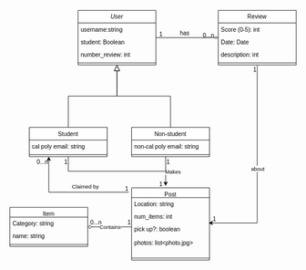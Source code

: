 <svg xmlns="http://www.w3.org/2000/svg" xmlns:xlink="http://www.w3.org/1999/xlink" version="1.1" width="589px" viewBox="-0.5 -0.5 589 513" content="&lt;mxfile host=&quot;app.diagrams.net&quot; modified=&quot;2023-12-01T23:18:55.042Z&quot; agent=&quot;Mozilla/5.0 (Macintosh; Intel Mac OS X 10_15_7) AppleWebKit/537.36 (KHTML, like Gecko) Chrome/119.0.0.0 Safari/537.36&quot; etag=&quot;-TmbMZm8EOKz1l-RyHKE&quot; version=&quot;22.1.5&quot; type=&quot;github&quot;&gt;&#10;  &lt;diagram id=&quot;C5RBs43oDa-KdzZeNtuy&quot; name=&quot;Page-1&quot;&gt;&#10;    &lt;mxGraphModel dx=&quot;954&quot; dy=&quot;570&quot; grid=&quot;1&quot; gridSize=&quot;10&quot; guides=&quot;1&quot; tooltips=&quot;1&quot; connect=&quot;1&quot; arrows=&quot;1&quot; fold=&quot;1&quot; page=&quot;1&quot; pageScale=&quot;1&quot; pageWidth=&quot;827&quot; pageHeight=&quot;1169&quot; math=&quot;0&quot; shadow=&quot;0&quot;&gt;&#10;      &lt;root&gt;&#10;        &lt;mxCell id=&quot;WIyWlLk6GJQsqaUBKTNV-0&quot; /&gt;&#10;        &lt;mxCell id=&quot;WIyWlLk6GJQsqaUBKTNV-1&quot; parent=&quot;WIyWlLk6GJQsqaUBKTNV-0&quot; /&gt;&#10;        &lt;mxCell id=&quot;zkfFHV4jXpPFQw0GAbJ--0&quot; value=&quot;User&quot; style=&quot;swimlane;fontStyle=2;align=center;verticalAlign=top;childLayout=stackLayout;horizontal=1;startSize=26;horizontalStack=0;resizeParent=1;resizeLast=0;collapsible=1;marginBottom=0;rounded=0;shadow=0;strokeWidth=1;&quot; parent=&quot;WIyWlLk6GJQsqaUBKTNV-1&quot; vertex=&quot;1&quot;&gt;&#10;          &lt;mxGeometry x=&quot;220&quot; y=&quot;120&quot; width=&quot;160&quot; height=&quot;112&quot; as=&quot;geometry&quot;&gt;&#10;            &lt;mxRectangle x=&quot;230&quot; y=&quot;140&quot; width=&quot;160&quot; height=&quot;26&quot; as=&quot;alternateBounds&quot; /&gt;&#10;          &lt;/mxGeometry&gt;&#10;        &lt;/mxCell&gt;&#10;        &lt;mxCell id=&quot;zkfFHV4jXpPFQw0GAbJ--1&quot; value=&quot;username:string&quot; style=&quot;text;align=left;verticalAlign=top;spacingLeft=4;spacingRight=4;overflow=hidden;rotatable=0;points=[[0,0.5],[1,0.5]];portConstraint=eastwest;&quot; parent=&quot;zkfFHV4jXpPFQw0GAbJ--0&quot; vertex=&quot;1&quot;&gt;&#10;          &lt;mxGeometry y=&quot;26&quot; width=&quot;160&quot; height=&quot;26&quot; as=&quot;geometry&quot; /&gt;&#10;        &lt;/mxCell&gt;&#10;        &lt;mxCell id=&quot;VMiX4pY3IoqBPJYinWA7-34&quot; value=&quot;student: Boolean&quot; style=&quot;text;align=left;verticalAlign=top;spacingLeft=4;spacingRight=4;overflow=hidden;rotatable=0;points=[[0,0.5],[1,0.5]];portConstraint=eastwest;&quot; parent=&quot;zkfFHV4jXpPFQw0GAbJ--0&quot; vertex=&quot;1&quot;&gt;&#10;          &lt;mxGeometry y=&quot;52&quot; width=&quot;160&quot; height=&quot;26&quot; as=&quot;geometry&quot; /&gt;&#10;        &lt;/mxCell&gt;&#10;        &lt;mxCell id=&quot;zkfFHV4jXpPFQw0GAbJ--3&quot; value=&quot;number_review: int&quot; style=&quot;text;align=left;verticalAlign=top;spacingLeft=4;spacingRight=4;overflow=hidden;rotatable=0;points=[[0,0.5],[1,0.5]];portConstraint=eastwest;rounded=0;shadow=0;html=0;&quot; parent=&quot;zkfFHV4jXpPFQw0GAbJ--0&quot; vertex=&quot;1&quot;&gt;&#10;          &lt;mxGeometry y=&quot;78&quot; width=&quot;160&quot; height=&quot;26&quot; as=&quot;geometry&quot; /&gt;&#10;        &lt;/mxCell&gt;&#10;        &lt;mxCell id=&quot;zkfFHV4jXpPFQw0GAbJ--4&quot; value=&quot;&quot; style=&quot;line;html=1;strokeWidth=1;align=left;verticalAlign=middle;spacingTop=-1;spacingLeft=3;spacingRight=3;rotatable=0;labelPosition=right;points=[];portConstraint=eastwest;&quot; parent=&quot;zkfFHV4jXpPFQw0GAbJ--0&quot; vertex=&quot;1&quot;&gt;&#10;          &lt;mxGeometry y=&quot;104&quot; width=&quot;160&quot; height=&quot;8&quot; as=&quot;geometry&quot; /&gt;&#10;        &lt;/mxCell&gt;&#10;        &lt;mxCell id=&quot;zkfFHV4jXpPFQw0GAbJ--6&quot; value=&quot;Student&quot; style=&quot;swimlane;fontStyle=0;align=center;verticalAlign=top;childLayout=stackLayout;horizontal=1;startSize=26;horizontalStack=0;resizeParent=1;resizeLast=0;collapsible=1;marginBottom=0;rounded=0;shadow=0;strokeWidth=1;&quot; parent=&quot;WIyWlLk6GJQsqaUBKTNV-1&quot; vertex=&quot;1&quot;&gt;&#10;          &lt;mxGeometry x=&quot;120&quot; y=&quot;360&quot; width=&quot;160&quot; height=&quot;60&quot; as=&quot;geometry&quot;&gt;&#10;            &lt;mxRectangle x=&quot;130&quot; y=&quot;380&quot; width=&quot;160&quot; height=&quot;26&quot; as=&quot;alternateBounds&quot; /&gt;&#10;          &lt;/mxGeometry&gt;&#10;        &lt;/mxCell&gt;&#10;        &lt;mxCell id=&quot;zkfFHV4jXpPFQw0GAbJ--7&quot; value=&quot;cal poly email: string&quot; style=&quot;text;align=left;verticalAlign=top;spacingLeft=4;spacingRight=4;overflow=hidden;rotatable=0;points=[[0,0.5],[1,0.5]];portConstraint=eastwest;&quot; parent=&quot;zkfFHV4jXpPFQw0GAbJ--6&quot; vertex=&quot;1&quot;&gt;&#10;          &lt;mxGeometry y=&quot;26&quot; width=&quot;160&quot; height=&quot;26&quot; as=&quot;geometry&quot; /&gt;&#10;        &lt;/mxCell&gt;&#10;        &lt;mxCell id=&quot;zkfFHV4jXpPFQw0GAbJ--9&quot; value=&quot;&quot; style=&quot;line;html=1;strokeWidth=1;align=left;verticalAlign=middle;spacingTop=-1;spacingLeft=3;spacingRight=3;rotatable=0;labelPosition=right;points=[];portConstraint=eastwest;&quot; parent=&quot;zkfFHV4jXpPFQw0GAbJ--6&quot; vertex=&quot;1&quot;&gt;&#10;          &lt;mxGeometry y=&quot;52&quot; width=&quot;160&quot; height=&quot;8&quot; as=&quot;geometry&quot; /&gt;&#10;        &lt;/mxCell&gt;&#10;        &lt;mxCell id=&quot;zkfFHV4jXpPFQw0GAbJ--12&quot; value=&quot;&quot; style=&quot;endArrow=block;endSize=10;endFill=0;shadow=0;strokeWidth=1;rounded=0;edgeStyle=elbowEdgeStyle;elbow=vertical;&quot; parent=&quot;WIyWlLk6GJQsqaUBKTNV-1&quot; source=&quot;zkfFHV4jXpPFQw0GAbJ--6&quot; target=&quot;zkfFHV4jXpPFQw0GAbJ--0&quot; edge=&quot;1&quot;&gt;&#10;          &lt;mxGeometry width=&quot;160&quot; relative=&quot;1&quot; as=&quot;geometry&quot;&gt;&#10;            &lt;mxPoint x=&quot;200&quot; y=&quot;203&quot; as=&quot;sourcePoint&quot; /&gt;&#10;            &lt;mxPoint x=&quot;200&quot; y=&quot;203&quot; as=&quot;targetPoint&quot; /&gt;&#10;          &lt;/mxGeometry&gt;&#10;        &lt;/mxCell&gt;&#10;        &lt;mxCell id=&quot;zkfFHV4jXpPFQw0GAbJ--13&quot; value=&quot;Non-student&quot; style=&quot;swimlane;fontStyle=0;align=center;verticalAlign=top;childLayout=stackLayout;horizontal=1;startSize=26;horizontalStack=0;resizeParent=1;resizeLast=0;collapsible=1;marginBottom=0;rounded=0;shadow=0;strokeWidth=1;&quot; parent=&quot;WIyWlLk6GJQsqaUBKTNV-1&quot; vertex=&quot;1&quot;&gt;&#10;          &lt;mxGeometry x=&quot;330&quot; y=&quot;360&quot; width=&quot;160&quot; height=&quot;60&quot; as=&quot;geometry&quot;&gt;&#10;            &lt;mxRectangle x=&quot;340&quot; y=&quot;380&quot; width=&quot;170&quot; height=&quot;26&quot; as=&quot;alternateBounds&quot; /&gt;&#10;          &lt;/mxGeometry&gt;&#10;        &lt;/mxCell&gt;&#10;        &lt;mxCell id=&quot;zkfFHV4jXpPFQw0GAbJ--14&quot; value=&quot;non-cal poly email: string&quot; style=&quot;text;align=left;verticalAlign=top;spacingLeft=4;spacingRight=4;overflow=hidden;rotatable=0;points=[[0,0.5],[1,0.5]];portConstraint=eastwest;&quot; parent=&quot;zkfFHV4jXpPFQw0GAbJ--13&quot; vertex=&quot;1&quot;&gt;&#10;          &lt;mxGeometry y=&quot;26&quot; width=&quot;160&quot; height=&quot;26&quot; as=&quot;geometry&quot; /&gt;&#10;        &lt;/mxCell&gt;&#10;        &lt;mxCell id=&quot;zkfFHV4jXpPFQw0GAbJ--15&quot; value=&quot;&quot; style=&quot;line;html=1;strokeWidth=1;align=left;verticalAlign=middle;spacingTop=-1;spacingLeft=3;spacingRight=3;rotatable=0;labelPosition=right;points=[];portConstraint=eastwest;&quot; parent=&quot;zkfFHV4jXpPFQw0GAbJ--13&quot; vertex=&quot;1&quot;&gt;&#10;          &lt;mxGeometry y=&quot;52&quot; width=&quot;160&quot; height=&quot;8&quot; as=&quot;geometry&quot; /&gt;&#10;        &lt;/mxCell&gt;&#10;        &lt;mxCell id=&quot;zkfFHV4jXpPFQw0GAbJ--16&quot; value=&quot;&quot; style=&quot;endArrow=block;endSize=10;endFill=0;shadow=0;strokeWidth=1;rounded=0;edgeStyle=elbowEdgeStyle;elbow=vertical;&quot; parent=&quot;WIyWlLk6GJQsqaUBKTNV-1&quot; source=&quot;zkfFHV4jXpPFQw0GAbJ--13&quot; target=&quot;zkfFHV4jXpPFQw0GAbJ--0&quot; edge=&quot;1&quot;&gt;&#10;          &lt;mxGeometry width=&quot;160&quot; relative=&quot;1&quot; as=&quot;geometry&quot;&gt;&#10;            &lt;mxPoint x=&quot;210&quot; y=&quot;373&quot; as=&quot;sourcePoint&quot; /&gt;&#10;            &lt;mxPoint x=&quot;310&quot; y=&quot;271&quot; as=&quot;targetPoint&quot; /&gt;&#10;          &lt;/mxGeometry&gt;&#10;        &lt;/mxCell&gt;&#10;        &lt;mxCell id=&quot;zkfFHV4jXpPFQw0GAbJ--17&quot; value=&quot;Review&quot; style=&quot;swimlane;fontStyle=0;align=center;verticalAlign=top;childLayout=stackLayout;horizontal=1;startSize=26;horizontalStack=0;resizeParent=1;resizeLast=0;collapsible=1;marginBottom=0;rounded=0;shadow=0;strokeWidth=1;&quot; parent=&quot;WIyWlLk6GJQsqaUBKTNV-1&quot; vertex=&quot;1&quot;&gt;&#10;          &lt;mxGeometry x=&quot;508&quot; y=&quot;120&quot; width=&quot;160&quot; height=&quot;112&quot; as=&quot;geometry&quot;&gt;&#10;            &lt;mxRectangle x=&quot;550&quot; y=&quot;140&quot; width=&quot;160&quot; height=&quot;26&quot; as=&quot;alternateBounds&quot; /&gt;&#10;          &lt;/mxGeometry&gt;&#10;        &lt;/mxCell&gt;&#10;        &lt;mxCell id=&quot;zkfFHV4jXpPFQw0GAbJ--18&quot; value=&quot;Score (0-5): int&quot; style=&quot;text;align=left;verticalAlign=top;spacingLeft=4;spacingRight=4;overflow=hidden;rotatable=0;points=[[0,0.5],[1,0.5]];portConstraint=eastwest;&quot; parent=&quot;zkfFHV4jXpPFQw0GAbJ--17&quot; vertex=&quot;1&quot;&gt;&#10;          &lt;mxGeometry y=&quot;26&quot; width=&quot;160&quot; height=&quot;26&quot; as=&quot;geometry&quot; /&gt;&#10;        &lt;/mxCell&gt;&#10;        &lt;mxCell id=&quot;zkfFHV4jXpPFQw0GAbJ--21&quot; value=&quot;Date: Date&quot; style=&quot;text;align=left;verticalAlign=top;spacingLeft=4;spacingRight=4;overflow=hidden;rotatable=0;points=[[0,0.5],[1,0.5]];portConstraint=eastwest;rounded=0;shadow=0;html=0;&quot; parent=&quot;zkfFHV4jXpPFQw0GAbJ--17&quot; vertex=&quot;1&quot;&gt;&#10;          &lt;mxGeometry y=&quot;52&quot; width=&quot;160&quot; height=&quot;26&quot; as=&quot;geometry&quot; /&gt;&#10;        &lt;/mxCell&gt;&#10;        &lt;mxCell id=&quot;zkfFHV4jXpPFQw0GAbJ--19&quot; value=&quot;description: int&quot; style=&quot;text;align=left;verticalAlign=top;spacingLeft=4;spacingRight=4;overflow=hidden;rotatable=0;points=[[0,0.5],[1,0.5]];portConstraint=eastwest;rounded=0;shadow=0;html=0;&quot; parent=&quot;zkfFHV4jXpPFQw0GAbJ--17&quot; vertex=&quot;1&quot;&gt;&#10;          &lt;mxGeometry y=&quot;78&quot; width=&quot;160&quot; height=&quot;26&quot; as=&quot;geometry&quot; /&gt;&#10;        &lt;/mxCell&gt;&#10;        &lt;mxCell id=&quot;zkfFHV4jXpPFQw0GAbJ--23&quot; value=&quot;&quot; style=&quot;line;html=1;strokeWidth=1;align=left;verticalAlign=middle;spacingTop=-1;spacingLeft=3;spacingRight=3;rotatable=0;labelPosition=right;points=[];portConstraint=eastwest;&quot; parent=&quot;zkfFHV4jXpPFQw0GAbJ--17&quot; vertex=&quot;1&quot;&gt;&#10;          &lt;mxGeometry y=&quot;104&quot; width=&quot;160&quot; height=&quot;8&quot; as=&quot;geometry&quot; /&gt;&#10;        &lt;/mxCell&gt;&#10;        &lt;mxCell id=&quot;zkfFHV4jXpPFQw0GAbJ--26&quot; value=&quot;&quot; style=&quot;endArrow=diamondThin;shadow=0;strokeWidth=1;rounded=0;endFill=0;edgeStyle=elbowEdgeStyle;elbow=vertical;&quot; parent=&quot;WIyWlLk6GJQsqaUBKTNV-1&quot; source=&quot;zkfFHV4jXpPFQw0GAbJ--0&quot; target=&quot;zkfFHV4jXpPFQw0GAbJ--17&quot; edge=&quot;1&quot;&gt;&#10;          &lt;mxGeometry x=&quot;0.5&quot; y=&quot;41&quot; relative=&quot;1&quot; as=&quot;geometry&quot;&gt;&#10;            &lt;mxPoint x=&quot;380&quot; y=&quot;192&quot; as=&quot;sourcePoint&quot; /&gt;&#10;            &lt;mxPoint x=&quot;540&quot; y=&quot;192&quot; as=&quot;targetPoint&quot; /&gt;&#10;            &lt;mxPoint x=&quot;-40&quot; y=&quot;32&quot; as=&quot;offset&quot; /&gt;&#10;          &lt;/mxGeometry&gt;&#10;        &lt;/mxCell&gt;&#10;        &lt;mxCell id=&quot;zkfFHV4jXpPFQw0GAbJ--27&quot; value=&quot;&quot; style=&quot;resizable=0;align=left;verticalAlign=bottom;labelBackgroundColor=none;fontSize=12;&quot; parent=&quot;zkfFHV4jXpPFQw0GAbJ--26&quot; connectable=&quot;0&quot; vertex=&quot;1&quot;&gt;&#10;          &lt;mxGeometry x=&quot;-1&quot; relative=&quot;1&quot; as=&quot;geometry&quot;&gt;&#10;            &lt;mxPoint y=&quot;4&quot; as=&quot;offset&quot; /&gt;&#10;          &lt;/mxGeometry&gt;&#10;        &lt;/mxCell&gt;&#10;        &lt;mxCell id=&quot;zkfFHV4jXpPFQw0GAbJ--28&quot; value=&quot;0...n&quot; style=&quot;resizable=0;align=right;verticalAlign=bottom;labelBackgroundColor=none;fontSize=12;&quot; parent=&quot;zkfFHV4jXpPFQw0GAbJ--26&quot; connectable=&quot;0&quot; vertex=&quot;1&quot;&gt;&#10;          &lt;mxGeometry x=&quot;1&quot; relative=&quot;1&quot; as=&quot;geometry&quot;&gt;&#10;            &lt;mxPoint x=&quot;-7&quot; y=&quot;4&quot; as=&quot;offset&quot; /&gt;&#10;          &lt;/mxGeometry&gt;&#10;        &lt;/mxCell&gt;&#10;        &lt;mxCell id=&quot;zkfFHV4jXpPFQw0GAbJ--29&quot; value=&quot;has&quot; style=&quot;text;html=1;resizable=0;points=[];;align=center;verticalAlign=middle;labelBackgroundColor=none;rounded=0;shadow=0;strokeWidth=1;fontSize=12;&quot; parent=&quot;zkfFHV4jXpPFQw0GAbJ--26&quot; vertex=&quot;1&quot; connectable=&quot;0&quot;&gt;&#10;          &lt;mxGeometry x=&quot;0.5&quot; y=&quot;49&quot; relative=&quot;1&quot; as=&quot;geometry&quot;&gt;&#10;            &lt;mxPoint x=&quot;-38&quot; y=&quot;40&quot; as=&quot;offset&quot; /&gt;&#10;          &lt;/mxGeometry&gt;&#10;        &lt;/mxCell&gt;&#10;        &lt;mxCell id=&quot;VMiX4pY3IoqBPJYinWA7-1&quot; value=&quot;Post&quot; style=&quot;swimlane;fontStyle=0;align=center;verticalAlign=top;childLayout=stackLayout;horizontal=1;startSize=20;horizontalStack=0;resizeParent=1;resizeLast=0;collapsible=1;marginBottom=0;rounded=0;shadow=0;strokeWidth=1;&quot; parent=&quot;WIyWlLk6GJQsqaUBKTNV-1&quot; vertex=&quot;1&quot;&gt;&#10;          &lt;mxGeometry x=&quot;330&quot; y=&quot;484&quot; width=&quot;160&quot; height=&quot;148&quot; as=&quot;geometry&quot;&gt;&#10;            &lt;mxRectangle x=&quot;550&quot; y=&quot;140&quot; width=&quot;160&quot; height=&quot;26&quot; as=&quot;alternateBounds&quot; /&gt;&#10;          &lt;/mxGeometry&gt;&#10;        &lt;/mxCell&gt;&#10;        &lt;mxCell id=&quot;VMiX4pY3IoqBPJYinWA7-2&quot; value=&quot;Location: string&quot; style=&quot;text;align=left;verticalAlign=top;spacingLeft=4;spacingRight=4;overflow=hidden;rotatable=0;points=[[0,0.5],[1,0.5]];portConstraint=eastwest;&quot; parent=&quot;VMiX4pY3IoqBPJYinWA7-1&quot; vertex=&quot;1&quot;&gt;&#10;          &lt;mxGeometry y=&quot;20&quot; width=&quot;160&quot; height=&quot;26&quot; as=&quot;geometry&quot; /&gt;&#10;        &lt;/mxCell&gt;&#10;        &lt;mxCell id=&quot;VMiX4pY3IoqBPJYinWA7-3&quot; value=&quot;num_items: int&quot; style=&quot;text;align=left;verticalAlign=top;spacingLeft=4;spacingRight=4;overflow=hidden;rotatable=0;points=[[0,0.5],[1,0.5]];portConstraint=eastwest;rounded=0;shadow=0;html=0;&quot; parent=&quot;VMiX4pY3IoqBPJYinWA7-1&quot; vertex=&quot;1&quot;&gt;&#10;          &lt;mxGeometry y=&quot;46&quot; width=&quot;160&quot; height=&quot;26&quot; as=&quot;geometry&quot; /&gt;&#10;        &lt;/mxCell&gt;&#10;        &lt;mxCell id=&quot;VMiX4pY3IoqBPJYinWA7-4&quot; value=&quot;pick up?: boolean&amp;#xa;&amp;#xa;photos: list&amp;lt;photo.jpg&amp;gt;&quot; style=&quot;text;align=left;verticalAlign=top;spacingLeft=4;spacingRight=4;overflow=hidden;rotatable=0;points=[[0,0.5],[1,0.5]];portConstraint=eastwest;rounded=0;shadow=0;html=0;&quot; parent=&quot;VMiX4pY3IoqBPJYinWA7-1&quot; vertex=&quot;1&quot;&gt;&#10;          &lt;mxGeometry y=&quot;72&quot; width=&quot;160&quot; height=&quot;68&quot; as=&quot;geometry&quot; /&gt;&#10;        &lt;/mxCell&gt;&#10;        &lt;mxCell id=&quot;VMiX4pY3IoqBPJYinWA7-5&quot; value=&quot;&quot; style=&quot;line;html=1;strokeWidth=1;align=left;verticalAlign=middle;spacingTop=-1;spacingLeft=3;spacingRight=3;rotatable=0;labelPosition=right;points=[];portConstraint=eastwest;&quot; parent=&quot;VMiX4pY3IoqBPJYinWA7-1&quot; vertex=&quot;1&quot;&gt;&#10;          &lt;mxGeometry y=&quot;140&quot; width=&quot;160&quot; height=&quot;8&quot; as=&quot;geometry&quot; /&gt;&#10;        &lt;/mxCell&gt;&#10;        &lt;mxCell id=&quot;VMiX4pY3IoqBPJYinWA7-6&quot; value=&quot;&quot; style=&quot;endArrow=diamond;html=1;rounded=0;endFill=0;&quot; parent=&quot;WIyWlLk6GJQsqaUBKTNV-1&quot; edge=&quot;1&quot;&gt;&#10;          &lt;mxGeometry relative=&quot;1&quot; as=&quot;geometry&quot;&gt;&#10;            &lt;mxPoint x=&quot;330&quot; y=&quot;564&quot; as=&quot;sourcePoint&quot; /&gt;&#10;            &lt;mxPoint x=&quot;240&quot; y=&quot;564&quot; as=&quot;targetPoint&quot; /&gt;&#10;          &lt;/mxGeometry&gt;&#10;        &lt;/mxCell&gt;&#10;        &lt;mxCell id=&quot;VMiX4pY3IoqBPJYinWA7-7&quot; value=&quot;Contains&quot; style=&quot;edgeLabel;resizable=0;html=1;align=center;verticalAlign=middle;&quot; parent=&quot;VMiX4pY3IoqBPJYinWA7-6&quot; connectable=&quot;0&quot; vertex=&quot;1&quot;&gt;&#10;          &lt;mxGeometry relative=&quot;1&quot; as=&quot;geometry&quot; /&gt;&#10;        &lt;/mxCell&gt;&#10;        &lt;mxCell id=&quot;VMiX4pY3IoqBPJYinWA7-8&quot; value=&quot;&quot; style=&quot;endArrow=classic;html=1;rounded=0;entryX=0.988;entryY=1;entryDx=0;entryDy=0;entryPerimeter=0;&quot; parent=&quot;WIyWlLk6GJQsqaUBKTNV-1&quot; source=&quot;zkfFHV4jXpPFQw0GAbJ--17&quot; target=&quot;VMiX4pY3IoqBPJYinWA7-3&quot; edge=&quot;1&quot;&gt;&#10;          &lt;mxGeometry relative=&quot;1&quot; as=&quot;geometry&quot;&gt;&#10;            &lt;mxPoint x=&quot;580&quot; y=&quot;340&quot; as=&quot;sourcePoint&quot; /&gt;&#10;            &lt;mxPoint x=&quot;580&quot; y=&quot;540&quot; as=&quot;targetPoint&quot; /&gt;&#10;            &lt;Array as=&quot;points&quot;&gt;&#10;              &lt;mxPoint x=&quot;588&quot; y=&quot;556&quot; /&gt;&#10;            &lt;/Array&gt;&#10;          &lt;/mxGeometry&gt;&#10;        &lt;/mxCell&gt;&#10;        &lt;mxCell id=&quot;VMiX4pY3IoqBPJYinWA7-9&quot; value=&quot;about&quot; style=&quot;edgeLabel;resizable=0;html=1;align=center;verticalAlign=middle;&quot; parent=&quot;VMiX4pY3IoqBPJYinWA7-8&quot; connectable=&quot;0&quot; vertex=&quot;1&quot;&gt;&#10;          &lt;mxGeometry relative=&quot;1&quot; as=&quot;geometry&quot; /&gt;&#10;        &lt;/mxCell&gt;&#10;        &lt;mxCell id=&quot;VMiX4pY3IoqBPJYinWA7-10&quot; value=&quot;Item&quot; style=&quot;swimlane;fontStyle=0;align=center;verticalAlign=top;childLayout=stackLayout;horizontal=1;startSize=20;horizontalStack=0;resizeParent=1;resizeLast=0;collapsible=1;marginBottom=0;rounded=0;shadow=0;strokeWidth=1;&quot; parent=&quot;WIyWlLk6GJQsqaUBKTNV-1&quot; vertex=&quot;1&quot;&gt;&#10;          &lt;mxGeometry x=&quot;80&quot; y=&quot;524&quot; width=&quot;160&quot; height=&quot;80&quot; as=&quot;geometry&quot;&gt;&#10;            &lt;mxRectangle x=&quot;550&quot; y=&quot;140&quot; width=&quot;160&quot; height=&quot;26&quot; as=&quot;alternateBounds&quot; /&gt;&#10;          &lt;/mxGeometry&gt;&#10;        &lt;/mxCell&gt;&#10;        &lt;mxCell id=&quot;VMiX4pY3IoqBPJYinWA7-11&quot; value=&quot;Category: string&quot; style=&quot;text;align=left;verticalAlign=top;spacingLeft=4;spacingRight=4;overflow=hidden;rotatable=0;points=[[0,0.5],[1,0.5]];portConstraint=eastwest;&quot; parent=&quot;VMiX4pY3IoqBPJYinWA7-10&quot; vertex=&quot;1&quot;&gt;&#10;          &lt;mxGeometry y=&quot;20&quot; width=&quot;160&quot; height=&quot;26&quot; as=&quot;geometry&quot; /&gt;&#10;        &lt;/mxCell&gt;&#10;        &lt;mxCell id=&quot;VMiX4pY3IoqBPJYinWA7-12&quot; value=&quot;name: string&quot; style=&quot;text;align=left;verticalAlign=top;spacingLeft=4;spacingRight=4;overflow=hidden;rotatable=0;points=[[0,0.5],[1,0.5]];portConstraint=eastwest;rounded=0;shadow=0;html=0;&quot; parent=&quot;VMiX4pY3IoqBPJYinWA7-10&quot; vertex=&quot;1&quot;&gt;&#10;          &lt;mxGeometry y=&quot;46&quot; width=&quot;160&quot; height=&quot;26&quot; as=&quot;geometry&quot; /&gt;&#10;        &lt;/mxCell&gt;&#10;        &lt;mxCell id=&quot;VMiX4pY3IoqBPJYinWA7-14&quot; value=&quot;&quot; style=&quot;line;html=1;strokeWidth=1;align=left;verticalAlign=middle;spacingTop=-1;spacingLeft=3;spacingRight=3;rotatable=0;labelPosition=right;points=[];portConstraint=eastwest;&quot; parent=&quot;VMiX4pY3IoqBPJYinWA7-10&quot; vertex=&quot;1&quot;&gt;&#10;          &lt;mxGeometry y=&quot;72&quot; width=&quot;160&quot; height=&quot;8&quot; as=&quot;geometry&quot; /&gt;&#10;        &lt;/mxCell&gt;&#10;        &lt;mxCell id=&quot;VMiX4pY3IoqBPJYinWA7-15&quot; value=&quot;0...n&quot; style=&quot;resizable=0;align=right;verticalAlign=bottom;labelBackgroundColor=none;fontSize=12;&quot; parent=&quot;WIyWlLk6GJQsqaUBKTNV-1&quot; connectable=&quot;0&quot; vertex=&quot;1&quot;&gt;&#10;          &lt;mxGeometry x=&quot;270&quot; y=&quot;564&quot; as=&quot;geometry&quot; /&gt;&#10;        &lt;/mxCell&gt;&#10;        &lt;mxCell id=&quot;VMiX4pY3IoqBPJYinWA7-16&quot; value=&quot;1&quot; style=&quot;resizable=0;align=right;verticalAlign=bottom;labelBackgroundColor=none;fontSize=12;&quot; parent=&quot;WIyWlLk6GJQsqaUBKTNV-1&quot; connectable=&quot;0&quot; vertex=&quot;1&quot;&gt;&#10;          &lt;mxGeometry x=&quot;330&quot; y=&quot;564&quot; as=&quot;geometry&quot; /&gt;&#10;        &lt;/mxCell&gt;&#10;        &lt;mxCell id=&quot;VMiX4pY3IoqBPJYinWA7-17&quot; value=&quot;1&quot; style=&quot;resizable=0;align=right;verticalAlign=bottom;labelBackgroundColor=none;fontSize=12;&quot; parent=&quot;WIyWlLk6GJQsqaUBKTNV-1&quot; connectable=&quot;0&quot; vertex=&quot;1&quot;&gt;&#10;          &lt;mxGeometry x=&quot;390&quot; y=&quot;176&quot; as=&quot;geometry&quot;&gt;&#10;            &lt;mxPoint x=&quot;5&quot; y=&quot;2&quot; as=&quot;offset&quot; /&gt;&#10;          &lt;/mxGeometry&gt;&#10;        &lt;/mxCell&gt;&#10;        &lt;mxCell id=&quot;VMiX4pY3IoqBPJYinWA7-22&quot; value=&quot;&quot; style=&quot;endArrow=classic;html=1;rounded=0;endFill=1;&quot; parent=&quot;WIyWlLk6GJQsqaUBKTNV-1&quot; source=&quot;zkfFHV4jXpPFQw0GAbJ--6&quot; edge=&quot;1&quot;&gt;&#10;          &lt;mxGeometry relative=&quot;1&quot; as=&quot;geometry&quot;&gt;&#10;            &lt;mxPoint x=&quot;345&quot; y=&quot;450&quot; as=&quot;sourcePoint&quot; /&gt;&#10;            &lt;mxPoint x=&quot;400&quot; y=&quot;480&quot; as=&quot;targetPoint&quot; /&gt;&#10;            &lt;Array as=&quot;points&quot;&gt;&#10;              &lt;mxPoint x=&quot;200&quot; y=&quot;450&quot; /&gt;&#10;              &lt;mxPoint x=&quot;400&quot; y=&quot;450&quot; /&gt;&#10;            &lt;/Array&gt;&#10;          &lt;/mxGeometry&gt;&#10;        &lt;/mxCell&gt;&#10;        &lt;mxCell id=&quot;VMiX4pY3IoqBPJYinWA7-23&quot; value=&quot;Makes&quot; style=&quot;edgeLabel;resizable=0;html=1;align=center;verticalAlign=middle;&quot; parent=&quot;VMiX4pY3IoqBPJYinWA7-22&quot; connectable=&quot;0&quot; vertex=&quot;1&quot;&gt;&#10;          &lt;mxGeometry relative=&quot;1&quot; as=&quot;geometry&quot;&gt;&#10;            &lt;mxPoint x=&quot;114&quot; as=&quot;offset&quot; /&gt;&#10;          &lt;/mxGeometry&gt;&#10;        &lt;/mxCell&gt;&#10;        &lt;mxCell id=&quot;VMiX4pY3IoqBPJYinWA7-24&quot; value=&quot;1&quot; style=&quot;resizable=0;align=right;verticalAlign=bottom;labelBackgroundColor=none;fontSize=12;&quot; parent=&quot;WIyWlLk6GJQsqaUBKTNV-1&quot; connectable=&quot;0&quot; vertex=&quot;1&quot;&gt;&#10;          &lt;mxGeometry x=&quot;200&quot; y=&quot;440&quot; as=&quot;geometry&quot; /&gt;&#10;        &lt;/mxCell&gt;&#10;        &lt;mxCell id=&quot;VMiX4pY3IoqBPJYinWA7-25&quot; value=&quot;1&quot; style=&quot;resizable=0;align=right;verticalAlign=bottom;labelBackgroundColor=none;fontSize=12;&quot; parent=&quot;WIyWlLk6GJQsqaUBKTNV-1&quot; connectable=&quot;0&quot; vertex=&quot;1&quot;&gt;&#10;          &lt;mxGeometry x=&quot;400&quot; y=&quot;484&quot; as=&quot;geometry&quot;&gt;&#10;            &lt;mxPoint x=&quot;-5&quot; y=&quot;1&quot; as=&quot;offset&quot; /&gt;&#10;          &lt;/mxGeometry&gt;&#10;        &lt;/mxCell&gt;&#10;        &lt;mxCell id=&quot;VMiX4pY3IoqBPJYinWA7-27&quot; value=&quot;&quot; style=&quot;endArrow=none;html=1;rounded=0;entryX=0.438;entryY=1;entryDx=0;entryDy=0;entryPerimeter=0;&quot; parent=&quot;WIyWlLk6GJQsqaUBKTNV-1&quot; target=&quot;zkfFHV4jXpPFQw0GAbJ--15&quot; edge=&quot;1&quot;&gt;&#10;          &lt;mxGeometry width=&quot;50&quot; height=&quot;50&quot; relative=&quot;1&quot; as=&quot;geometry&quot;&gt;&#10;            &lt;mxPoint x=&quot;400&quot; y=&quot;450&quot; as=&quot;sourcePoint&quot; /&gt;&#10;            &lt;mxPoint x=&quot;390&quot; y=&quot;420&quot; as=&quot;targetPoint&quot; /&gt;&#10;          &lt;/mxGeometry&gt;&#10;        &lt;/mxCell&gt;&#10;        &lt;mxCell id=&quot;VMiX4pY3IoqBPJYinWA7-28&quot; value=&quot;1&quot; style=&quot;resizable=0;align=right;verticalAlign=bottom;labelBackgroundColor=none;fontSize=12;&quot; parent=&quot;WIyWlLk6GJQsqaUBKTNV-1&quot; connectable=&quot;0&quot; vertex=&quot;1&quot;&gt;&#10;          &lt;mxGeometry x=&quot;410&quot; y=&quot;440&quot; as=&quot;geometry&quot; /&gt;&#10;        &lt;/mxCell&gt;&#10;        &lt;mxCell id=&quot;VMiX4pY3IoqBPJYinWA7-29&quot; value=&quot;&quot; style=&quot;endArrow=classic;html=1;rounded=0;exitX=-0.037;exitY=0.061;exitDx=0;exitDy=0;exitPerimeter=0;&quot; parent=&quot;WIyWlLk6GJQsqaUBKTNV-1&quot; source=&quot;VMiX4pY3IoqBPJYinWA7-1&quot; edge=&quot;1&quot;&gt;&#10;          &lt;mxGeometry width=&quot;50&quot; height=&quot;50&quot; relative=&quot;1&quot; as=&quot;geometry&quot;&gt;&#10;            &lt;mxPoint x=&quot;230&quot; y=&quot;500&quot; as=&quot;sourcePoint&quot; /&gt;&#10;            &lt;mxPoint x=&quot;160&quot; y=&quot;420&quot; as=&quot;targetPoint&quot; /&gt;&#10;            &lt;Array as=&quot;points&quot;&gt;&#10;              &lt;mxPoint x=&quot;160&quot; y=&quot;493&quot; /&gt;&#10;            &lt;/Array&gt;&#10;          &lt;/mxGeometry&gt;&#10;        &lt;/mxCell&gt;&#10;        &lt;mxCell id=&quot;VMiX4pY3IoqBPJYinWA7-31&quot; value=&quot;Claimed by&quot; style=&quot;edgeLabel;resizable=0;html=1;align=center;verticalAlign=middle;&quot; parent=&quot;WIyWlLk6GJQsqaUBKTNV-1&quot; connectable=&quot;0&quot; vertex=&quot;1&quot;&gt;&#10;          &lt;mxGeometry x=&quot;240&quot; y=&quot;480&quot; as=&quot;geometry&quot;&gt;&#10;            &lt;mxPoint x=&quot;-6&quot; y=&quot;1&quot; as=&quot;offset&quot; /&gt;&#10;          &lt;/mxGeometry&gt;&#10;        &lt;/mxCell&gt;&#10;        &lt;mxCell id=&quot;VMiX4pY3IoqBPJYinWA7-32&quot; value=&quot;1&quot; style=&quot;resizable=0;align=right;verticalAlign=bottom;labelBackgroundColor=none;fontSize=12;&quot; parent=&quot;WIyWlLk6GJQsqaUBKTNV-1&quot; connectable=&quot;0&quot; vertex=&quot;1&quot;&gt;&#10;          &lt;mxGeometry x=&quot;330&quot; y=&quot;494&quot; as=&quot;geometry&quot;&gt;&#10;            &lt;mxPoint x=&quot;-5&quot; y=&quot;1&quot; as=&quot;offset&quot; /&gt;&#10;          &lt;/mxGeometry&gt;&#10;        &lt;/mxCell&gt;&#10;        &lt;mxCell id=&quot;VMiX4pY3IoqBPJYinWA7-33&quot; value=&quot;0...n&quot; style=&quot;resizable=0;align=right;verticalAlign=bottom;labelBackgroundColor=none;fontSize=12;&quot; parent=&quot;WIyWlLk6GJQsqaUBKTNV-1&quot; connectable=&quot;0&quot; vertex=&quot;1&quot;&gt;&#10;          &lt;mxGeometry x=&quot;160&quot; y=&quot;440&quot; as=&quot;geometry&quot; /&gt;&#10;        &lt;/mxCell&gt;&#10;        &lt;mxCell id=&quot;VMiX4pY3IoqBPJYinWA7-35&quot; value=&quot;1&quot; style=&quot;resizable=0;align=right;verticalAlign=bottom;labelBackgroundColor=none;fontSize=12;&quot; parent=&quot;WIyWlLk6GJQsqaUBKTNV-1&quot; connectable=&quot;0&quot; vertex=&quot;1&quot;&gt;&#10;          &lt;mxGeometry x=&quot;588&quot; y=&quot;250&quot; as=&quot;geometry&quot; /&gt;&#10;        &lt;/mxCell&gt;&#10;        &lt;mxCell id=&quot;VMiX4pY3IoqBPJYinWA7-36&quot; value=&quot;1&quot; style=&quot;resizable=0;align=right;verticalAlign=bottom;labelBackgroundColor=none;fontSize=12;&quot; parent=&quot;WIyWlLk6GJQsqaUBKTNV-1&quot; connectable=&quot;0&quot; vertex=&quot;1&quot;&gt;&#10;          &lt;mxGeometry x=&quot;430&quot; y=&quot;460&quot; as=&quot;geometry&quot;&gt;&#10;            &lt;mxPoint x=&quot;75&quot; y=&quot;97&quot; as=&quot;offset&quot; /&gt;&#10;          &lt;/mxGeometry&gt;&#10;        &lt;/mxCell&gt;&#10;      &lt;/root&gt;&#10;    &lt;/mxGraphModel&gt;&#10;  &lt;/diagram&gt;&#10;&lt;/mxfile&gt;&#10;" onclick="(function(svg){var src=window.event.target||window.event.srcElement;while (src!=null&amp;&amp;src.nodeName.toLowerCase()!='a'){src=src.parentNode;}if(src==null){if(svg.wnd!=null&amp;&amp;!svg.wnd.closed){svg.wnd.focus();}else{var r=function(evt){if(evt.data=='ready'&amp;&amp;evt.source==svg.wnd){svg.wnd.postMessage(decodeURIComponent(svg.getAttribute('content')),'*');window.removeEventListener('message',r);}};window.addEventListener('message',r);svg.wnd=window.open('https://viewer.diagrams.net/?client=1&amp;page=0&amp;edit=_blank');}}})(this);" style="cursor:pointer;max-width:100%;max-height:513px;"><defs><clipPath id="mx-clip-144-31-152-26-0"><rect x="144" y="31" width="152" height="26"/></clipPath><clipPath id="mx-clip-144-57-152-26-0"><rect x="144" y="57" width="152" height="26"/></clipPath><clipPath id="mx-clip-144-83-152-26-0"><rect x="144" y="83" width="152" height="26"/></clipPath><clipPath id="mx-clip-44-271-152-26-0"><rect x="44" y="271" width="152" height="26"/></clipPath><clipPath id="mx-clip-254-271-152-26-0"><rect x="254" y="271" width="152" height="26"/></clipPath><clipPath id="mx-clip-432-31-152-26-0"><rect x="432" y="31" width="152" height="26"/></clipPath><clipPath id="mx-clip-432-57-152-26-0"><rect x="432" y="57" width="152" height="26"/></clipPath><clipPath id="mx-clip-432-83-152-26-0"><rect x="432" y="83" width="152" height="26"/></clipPath><clipPath id="mx-clip-254-389-152-26-0"><rect x="254" y="389" width="152" height="26"/></clipPath><clipPath id="mx-clip-254-415-152-26-0"><rect x="254" y="415" width="152" height="26"/></clipPath><clipPath id="mx-clip-254-441-152-68-0"><rect x="254" y="441" width="152" height="68"/></clipPath><clipPath id="mx-clip-4-429-152-26-0"><rect x="4" y="429" width="152" height="26"/></clipPath><clipPath id="mx-clip-4-455-152-26-0"><rect x="4" y="455" width="152" height="26"/></clipPath></defs><g><path d="M 140 26 L 140 0 L 300 0 L 300 26" fill="rgb(255, 255, 255)" stroke="rgb(0, 0, 0)" stroke-miterlimit="10" pointer-events="all"/><path d="M 140 26 L 140 112 L 300 112 L 300 26" fill="none" stroke="rgb(0, 0, 0)" stroke-miterlimit="10" pointer-events="none"/><path d="M 140 26 L 300 26" fill="none" stroke="rgb(0, 0, 0)" stroke-miterlimit="10" pointer-events="none"/><g fill="rgb(0, 0, 0)" font-family="Helvetica" font-style="italic" text-anchor="middle" font-size="12px"><text x="219.5" y="17.5">User</text></g><rect x="140" y="26" width="160" height="26" fill="none" stroke="none" pointer-events="all"/><g fill="rgb(0, 0, 0)" font-family="Helvetica" clip-path="url(#mx-clip-144-31-152-26-0)" font-size="12px"><text x="145.5" y="43.5">username:string</text></g><rect x="140" y="52" width="160" height="26" fill="none" stroke="none" pointer-events="all"/><g fill="rgb(0, 0, 0)" font-family="Helvetica" clip-path="url(#mx-clip-144-57-152-26-0)" font-size="12px"><text x="145.5" y="69.5">student: Boolean</text></g><rect x="140" y="78" width="160" height="26" fill="none" stroke="none" pointer-events="all"/><g fill="rgb(0, 0, 0)" font-family="Helvetica" clip-path="url(#mx-clip-144-83-152-26-0)" font-size="12px"><text x="145.5" y="95.5">number_review: int</text></g><path d="M 140 108 L 300 108" fill="none" stroke="rgb(0, 0, 0)" stroke-miterlimit="10" pointer-events="all"/><path d="M 40 266 L 40 240 L 200 240 L 200 266" fill="rgb(255, 255, 255)" stroke="rgb(0, 0, 0)" stroke-miterlimit="10" pointer-events="all"/><path d="M 40 266 L 40 300 L 200 300 L 200 266" fill="none" stroke="rgb(0, 0, 0)" stroke-miterlimit="10" pointer-events="none"/><path d="M 40 266 L 200 266" fill="none" stroke="rgb(0, 0, 0)" stroke-miterlimit="10" pointer-events="none"/><g fill="rgb(0, 0, 0)" font-family="Helvetica" text-anchor="middle" font-size="12px"><text x="119.5" y="257.5">Student</text></g><rect x="40" y="266" width="160" height="26" fill="none" stroke="none" pointer-events="all"/><g fill="rgb(0, 0, 0)" font-family="Helvetica" clip-path="url(#mx-clip-44-271-152-26-0)" font-size="12px"><text x="45.5" y="283.5">cal poly email: string</text></g><path d="M 40 296 L 200 296" fill="none" stroke="rgb(0, 0, 0)" stroke-miterlimit="10" pointer-events="all"/><path d="M 120 240 L 120 176 L 220 176 L 220 124.12" fill="none" stroke="rgb(0, 0, 0)" stroke-miterlimit="10" pointer-events="stroke"/><path d="M 220 113.12 L 225.5 124.12 L 214.5 124.12 Z" fill="none" stroke="rgb(0, 0, 0)" stroke-miterlimit="10" pointer-events="all"/><path d="M 250 266 L 250 240 L 410 240 L 410 266" fill="rgb(255, 255, 255)" stroke="rgb(0, 0, 0)" stroke-miterlimit="10" pointer-events="all"/><path d="M 250 266 L 250 300 L 410 300 L 410 266" fill="none" stroke="rgb(0, 0, 0)" stroke-miterlimit="10" pointer-events="none"/><path d="M 250 266 L 410 266" fill="none" stroke="rgb(0, 0, 0)" stroke-miterlimit="10" pointer-events="none"/><g fill="rgb(0, 0, 0)" font-family="Helvetica" text-anchor="middle" font-size="12px"><text x="329.5" y="257.5">Non-student</text></g><rect x="250" y="266" width="160" height="26" fill="none" stroke="none" pointer-events="all"/><g fill="rgb(0, 0, 0)" font-family="Helvetica" clip-path="url(#mx-clip-254-271-152-26-0)" font-size="12px"><text x="255.5" y="283.5">non-cal poly email: string</text></g><path d="M 250 296 L 410 296" fill="none" stroke="rgb(0, 0, 0)" stroke-miterlimit="10" pointer-events="all"/><path d="M 330 240 L 330 176 L 220 176 L 220 124.12" fill="none" stroke="rgb(0, 0, 0)" stroke-miterlimit="10" pointer-events="stroke"/><path d="M 220 113.12 L 225.5 124.12 L 214.5 124.12 Z" fill="none" stroke="rgb(0, 0, 0)" stroke-miterlimit="10" pointer-events="all"/><path d="M 428 26 L 428 0 L 588 0 L 588 26" fill="rgb(255, 255, 255)" stroke="rgb(0, 0, 0)" stroke-miterlimit="10" pointer-events="all"/><path d="M 428 26 L 428 112 L 588 112 L 588 26" fill="none" stroke="rgb(0, 0, 0)" stroke-miterlimit="10" pointer-events="none"/><path d="M 428 26 L 588 26" fill="none" stroke="rgb(0, 0, 0)" stroke-miterlimit="10" pointer-events="none"/><g fill="rgb(0, 0, 0)" font-family="Helvetica" text-anchor="middle" font-size="12px"><text x="507.5" y="17.5">Review</text></g><rect x="428" y="26" width="160" height="26" fill="none" stroke="none" pointer-events="all"/><g fill="rgb(0, 0, 0)" font-family="Helvetica" clip-path="url(#mx-clip-432-31-152-26-0)" font-size="12px"><text x="433.5" y="43.5">Score (0-5): int</text></g><rect x="428" y="52" width="160" height="26" fill="none" stroke="none" pointer-events="all"/><g fill="rgb(0, 0, 0)" font-family="Helvetica" clip-path="url(#mx-clip-432-57-152-26-0)" font-size="12px"><text x="433.5" y="69.5">Date: Date</text></g><rect x="428" y="78" width="160" height="26" fill="none" stroke="none" pointer-events="all"/><g fill="rgb(0, 0, 0)" font-family="Helvetica" clip-path="url(#mx-clip-432-83-152-26-0)" font-size="12px"><text x="433.5" y="95.5">description: int</text></g><path d="M 428 108 L 588 108" fill="none" stroke="rgb(0, 0, 0)" stroke-miterlimit="10" pointer-events="all"/><path d="M 300 56 L 364 56 L 420.01 56" fill="none" stroke="rgb(0, 0, 0)" stroke-miterlimit="10" pointer-events="stroke"/><path d="M 427.01 56 L 423.51 58.06 L 420.01 56 L 423.51 53.94 Z" fill="none" stroke="rgb(0, 0, 0)" stroke-miterlimit="10" pointer-events="all"/><g fill="rgb(0, 0, 0)" font-family="Helvetica" text-anchor="end" font-size="12px"><text x="419.5" y="55.5">0...n</text></g><g transform="translate(-0.5 -0.5)"><switch><foreignObject pointer-events="none" width="100%" height="100%" requiredFeatures="http://www.w3.org/TR/SVG11/feature#Extensibility" style="overflow: visible; text-align: left;"><div xmlns="http://www.w3.org/1999/xhtml" style="display: flex; align-items: unsafe center; justify-content: unsafe center; width: 1px; height: 1px; padding-top: 48px; margin-left: 359px;"><div data-drawio-colors="color: rgb(0, 0, 0); " style="box-sizing: border-box; font-size: 0px; text-align: center;"><div style="display: inline-block; font-size: 12px; font-family: Helvetica; color: rgb(0, 0, 0); line-height: 1.2; pointer-events: all; white-space: nowrap;">has</div></div></div></foreignObject><text x="359" y="51" fill="rgb(0, 0, 0)" font-family="Helvetica" font-size="12px" text-anchor="middle">has</text></switch></g><path d="M 250 384 L 250 364 L 410 364 L 410 384" fill="rgb(255, 255, 255)" stroke="rgb(0, 0, 0)" stroke-miterlimit="10" pointer-events="all"/><path d="M 250 384 L 250 512 L 410 512 L 410 384" fill="none" stroke="rgb(0, 0, 0)" stroke-miterlimit="10" pointer-events="none"/><path d="M 250 384 L 410 384" fill="none" stroke="rgb(0, 0, 0)" stroke-miterlimit="10" pointer-events="none"/><g fill="rgb(0, 0, 0)" font-family="Helvetica" text-anchor="middle" font-size="12px"><text x="329.5" y="381.5">Post</text></g><rect x="250" y="384" width="160" height="26" fill="none" stroke="none" pointer-events="all"/><g fill="rgb(0, 0, 0)" font-family="Helvetica" clip-path="url(#mx-clip-254-389-152-26-0)" font-size="12px"><text x="255.5" y="401.5">Location: string</text></g><rect x="250" y="410" width="160" height="26" fill="none" stroke="none" pointer-events="all"/><g fill="rgb(0, 0, 0)" font-family="Helvetica" clip-path="url(#mx-clip-254-415-152-26-0)" font-size="12px"><text x="255.5" y="427.5">num_items: int</text></g><rect x="250" y="436" width="160" height="68" fill="none" stroke="none" pointer-events="all"/><g fill="rgb(0, 0, 0)" font-family="Helvetica" clip-path="url(#mx-clip-254-441-152-68-0)" font-size="12px"><text x="255.5" y="453.5">pick up?: boolean</text><text x="255.5" y="481.5">photos: list&lt;photo.jpg&gt;</text></g><path d="M 250 508 L 410 508" fill="none" stroke="rgb(0, 0, 0)" stroke-miterlimit="10" pointer-events="all"/><path d="M 250 444 L 167.71 444" fill="none" stroke="rgb(0, 0, 0)" stroke-miterlimit="10" pointer-events="stroke"/><path d="M 160.71 444 L 164.21 440.5 L 167.71 444 L 164.21 447.5 Z" fill="none" stroke="rgb(0, 0, 0)" stroke-miterlimit="10" pointer-events="all"/><g transform="translate(-0.5 -0.5)"><switch><foreignObject pointer-events="none" width="100%" height="100%" requiredFeatures="http://www.w3.org/TR/SVG11/feature#Extensibility" style="overflow: visible; text-align: left;"><div xmlns="http://www.w3.org/1999/xhtml" style="display: flex; align-items: unsafe center; justify-content: unsafe center; width: 1px; height: 1px; padding-top: 445px; margin-left: 206px;"><div data-drawio-colors="color: rgb(0, 0, 0); background-color: rgb(255, 255, 255); " style="box-sizing: border-box; font-size: 0px; text-align: center;"><div style="display: inline-block; font-size: 11px; font-family: Helvetica; color: rgb(0, 0, 0); line-height: 1.2; pointer-events: all; background-color: rgb(255, 255, 255); white-space: nowrap;">Contains</div></div></div></foreignObject><text x="206" y="448" fill="rgb(0, 0, 0)" font-family="Helvetica" font-size="11px" text-anchor="middle">Contains</text></switch></g><path d="M 508 112 L 508 436 L 414.45 436" fill="none" stroke="rgb(0, 0, 0)" stroke-miterlimit="10" pointer-events="stroke"/><path d="M 409.2 436 L 416.2 432.5 L 414.45 436 L 416.2 439.5 Z" fill="rgb(0, 0, 0)" stroke="rgb(0, 0, 0)" stroke-miterlimit="10" pointer-events="all"/><g transform="translate(-0.5 -0.5)"><switch><foreignObject pointer-events="none" width="100%" height="100%" requiredFeatures="http://www.w3.org/TR/SVG11/feature#Extensibility" style="overflow: visible; text-align: left;"><div xmlns="http://www.w3.org/1999/xhtml" style="display: flex; align-items: unsafe center; justify-content: unsafe center; width: 1px; height: 1px; padding-top: 325px; margin-left: 509px;"><div data-drawio-colors="color: rgb(0, 0, 0); background-color: rgb(255, 255, 255); " style="box-sizing: border-box; font-size: 0px; text-align: center;"><div style="display: inline-block; font-size: 11px; font-family: Helvetica; color: rgb(0, 0, 0); line-height: 1.2; pointer-events: all; background-color: rgb(255, 255, 255); white-space: nowrap;">about</div></div></div></foreignObject><text x="509" y="328" fill="rgb(0, 0, 0)" font-family="Helvetica" font-size="11px" text-anchor="middle">about</text></switch></g><path d="M 0 424 L 0 404 L 160 404 L 160 424" fill="rgb(255, 255, 255)" stroke="rgb(0, 0, 0)" stroke-miterlimit="10" pointer-events="all"/><path d="M 0 424 L 0 484 L 160 484 L 160 424" fill="none" stroke="rgb(0, 0, 0)" stroke-miterlimit="10" pointer-events="none"/><path d="M 0 424 L 160 424" fill="none" stroke="rgb(0, 0, 0)" stroke-miterlimit="10" pointer-events="none"/><g fill="rgb(0, 0, 0)" font-family="Helvetica" text-anchor="middle" font-size="12px"><text x="79.5" y="421.5">Item</text></g><rect x="0" y="424" width="160" height="26" fill="none" stroke="none" pointer-events="all"/><g fill="rgb(0, 0, 0)" font-family="Helvetica" clip-path="url(#mx-clip-4-429-152-26-0)" font-size="12px"><text x="5.5" y="441.5">Category: string</text></g><rect x="0" y="450" width="160" height="26" fill="none" stroke="none" pointer-events="all"/><g fill="rgb(0, 0, 0)" font-family="Helvetica" clip-path="url(#mx-clip-4-455-152-26-0)" font-size="12px"><text x="5.5" y="467.5">name: string</text></g><path d="M 0 480 L 160 480" fill="none" stroke="rgb(0, 0, 0)" stroke-miterlimit="10" pointer-events="all"/><g fill="rgb(0, 0, 0)" font-family="Helvetica" text-anchor="end" font-size="12px"><text x="188.5" y="439.5">0...n</text></g><g fill="rgb(0, 0, 0)" font-family="Helvetica" text-anchor="end" font-size="12px"><text x="248.5" y="439.5">1</text></g><g fill="rgb(0, 0, 0)" font-family="Helvetica" text-anchor="end" font-size="12px"><text x="313.5" y="53.5">1</text></g><path d="M 120 300 L 120 330 L 320 330 L 320 353.63" fill="none" stroke="rgb(0, 0, 0)" stroke-miterlimit="10" pointer-events="stroke"/><path d="M 320 358.88 L 316.5 351.88 L 320 353.63 L 323.5 351.88 Z" fill="rgb(0, 0, 0)" stroke="rgb(0, 0, 0)" stroke-miterlimit="10" pointer-events="all"/><g transform="translate(-0.5 -0.5)"><switch><foreignObject pointer-events="none" width="100%" height="100%" requiredFeatures="http://www.w3.org/TR/SVG11/feature#Extensibility" style="overflow: visible; text-align: left;"><div xmlns="http://www.w3.org/1999/xhtml" style="display: flex; align-items: unsafe center; justify-content: unsafe center; width: 1px; height: 1px; padding-top: 331px; margin-left: 335px;"><div data-drawio-colors="color: rgb(0, 0, 0); background-color: rgb(255, 255, 255); " style="box-sizing: border-box; font-size: 0px; text-align: center;"><div style="display: inline-block; font-size: 11px; font-family: Helvetica; color: rgb(0, 0, 0); line-height: 1.2; pointer-events: all; background-color: rgb(255, 255, 255); white-space: nowrap;">Makes</div></div></div></foreignObject><text x="335" y="334" fill="rgb(0, 0, 0)" font-family="Helvetica" font-size="11px" text-anchor="middle">Makes</text></switch></g><g fill="rgb(0, 0, 0)" font-family="Helvetica" text-anchor="end" font-size="12px"><text x="118.5" y="315.5">1</text></g><g fill="rgb(0, 0, 0)" font-family="Helvetica" text-anchor="end" font-size="12px"><text x="313.5" y="360.5">1</text></g><path d="M 320 330 L 320.08 300" fill="none" stroke="rgb(0, 0, 0)" stroke-miterlimit="10" pointer-events="stroke"/><g fill="rgb(0, 0, 0)" font-family="Helvetica" text-anchor="end" font-size="12px"><text x="328.5" y="315.5">1</text></g><path d="M 244.08 373.03 L 80 373 L 80 306.37" fill="none" stroke="rgb(0, 0, 0)" stroke-miterlimit="10" pointer-events="stroke"/><path d="M 80 301.12 L 83.5 308.12 L 80 306.37 L 76.5 308.12 Z" fill="rgb(0, 0, 0)" stroke="rgb(0, 0, 0)" stroke-miterlimit="10" pointer-events="all"/><g transform="translate(-0.5 -0.5)"><switch><foreignObject pointer-events="none" width="100%" height="100%" requiredFeatures="http://www.w3.org/TR/SVG11/feature#Extensibility" style="overflow: visible; text-align: left;"><div xmlns="http://www.w3.org/1999/xhtml" style="display: flex; align-items: unsafe center; justify-content: unsafe center; width: 1px; height: 1px; padding-top: 362px; margin-left: 155px;"><div data-drawio-colors="color: rgb(0, 0, 0); background-color: rgb(255, 255, 255); " style="box-sizing: border-box; font-size: 0px; text-align: center;"><div style="display: inline-block; font-size: 11px; font-family: Helvetica; color: rgb(0, 0, 0); line-height: 1.2; pointer-events: all; background-color: rgb(255, 255, 255); white-space: nowrap;">Claimed by</div></div></div></foreignObject><text x="155" y="365" fill="rgb(0, 0, 0)" font-family="Helvetica" font-size="11px" text-anchor="middle">Claimed by</text></switch></g><g fill="rgb(0, 0, 0)" font-family="Helvetica" text-anchor="end" font-size="12px"><text x="243.5" y="370.5">1</text></g><g fill="rgb(0, 0, 0)" font-family="Helvetica" text-anchor="end" font-size="12px"><text x="78.5" y="315.5">0...n</text></g><g fill="rgb(0, 0, 0)" font-family="Helvetica" text-anchor="end" font-size="12px"><text x="506.5" y="125.5">1</text></g><g fill="rgb(0, 0, 0)" font-family="Helvetica" text-anchor="end" font-size="12px"><text x="423.5" y="432.5">1</text></g></g><switch><g requiredFeatures="http://www.w3.org/TR/SVG11/feature#Extensibility"/><a transform="translate(0,-5)" xlink:href="https://www.drawio.com/doc/faq/svg-export-text-problems" target="_blank"><text text-anchor="middle" font-size="10px" x="50%" y="100%">Text is not SVG - cannot display</text></a></switch></svg>
